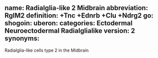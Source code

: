 name: Radialglia-like 2 Midbrain
abbreviation: RglM2
definition: +Tnc +Ednrb +Clu +Ndrg2
go:
shogoin: 
uberon:
categories: Ectodermal Neuroectodermal Radialglialike
version: 2
synonyms:
---

Radialglia-like cells type 2 in the Midbrain

